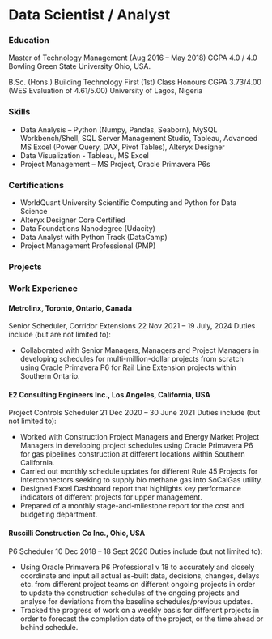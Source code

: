 # Data Scientist / Analyst


### Education
Master of Technology Management (Aug 2016 – May 2018)
CGPA 4.0 / 4.0
Bowling Green State University
Ohio, USA.

B.Sc. (Hons.) Building Technology
First (1st) Class Honours
CGPA   3.73/4.00 (WES Evaluation of 4.61/5.00)
University of Lagos, Nigeria


### Skills
- Data Analysis – Python (Numpy, Pandas, Seaborn), MySQL Workbench/Shell, SQL Server Management Studio, Tableau, Advanced MS Excel (Power Query, DAX, Pivot Tables), Alteryx Designer
- Data Visualization - Tableau, MS Excel
- Project Management – MS Project, Oracle Primavera P6s


### Certifications
- WorldQuant University Scientific Computing and Python for Data Science
- Alteryx Designer Core Certified
- Data Foundations Nanodegree (Udacity)
- Data Analyst with Python Track (DataCamp)
- Project Management Professional (PMP)


### Projects


### Work Experience

#### Metrolinx, Toronto, Ontario, Canada
Senior Scheduler, Corridor Extensions
22 Nov 2021 – 19 July, 2024
Duties include (but are not limited to):

- Collaborated with Senior Managers, Managers and Project Managers in developing schedules for multi-million-dollar projects from scratch using Oracle Primavera P6 for Rail Line Extension projects within Southern Ontario.

#### E2 Consulting Engineers Inc., Los Angeles, California, USA		                              
Project Controls Scheduler
21 Dec 2020 – 30 June 2021
Duties include (but not limited to):

- Worked with Construction Project Managers and Energy Market Project Managers in developing project schedules using Oracle Primavera P6 for gas pipelines construction at different locations within Southern California.
- Carried out monthly schedule updates for different Rule 45 Projects for Interconnectors seeking to supply bio methane gas into SoCalGas utility.
- Designed Excel Dashboard report that highlights key performance indicators of different projects for upper management.
- Prepared of a monthly stage-and-milestone report for the cost and budgeting department.

#### Ruscilli Construction Co Inc., Ohio, USA
P6 Scheduler
10 Dec 2018 – 18 Sept 2020
Duties include (but not limited to): 

- Using Oracle Primavera P6 Professional v 18 to accurately and closely coordinate and input all actual as-built data, decisions, changes, delays etc. from different project teams on different ongoing projects in order to update the construction schedules of the ongoing projects and analyse for deviations from the baseline schedules/previous updates.
- Tracked the progress of work on a weekly basis for different projects in order to forecast the completion date of the project, or the time ahead or behind schedule.

